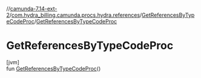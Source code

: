//[camunda-7.14-ext-2](../../../index.md)/[com.hydra_billing.camunda.procs.hydra.references](../index.md)/[GetReferencesByTypeCodeProc](index.md)/[GetReferencesByTypeCodeProc](-get-references-by-type-code-proc.md)

# GetReferencesByTypeCodeProc

[jvm]\
fun [GetReferencesByTypeCodeProc](-get-references-by-type-code-proc.md)()

